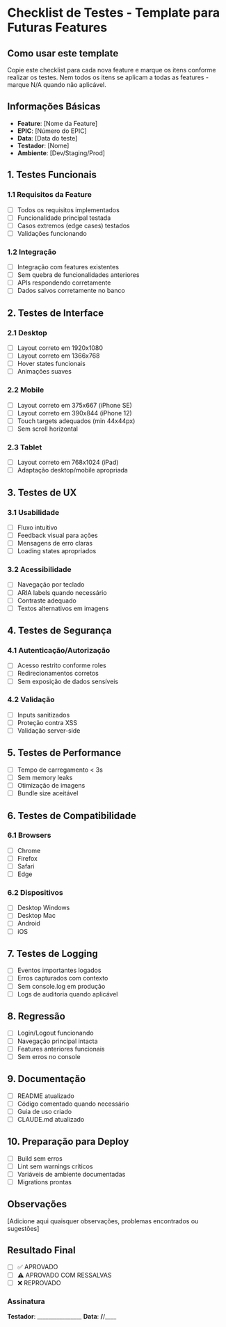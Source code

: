 # Checklist de Testes - Template para Futuras Features

## Como usar este template

Copie este checklist para cada nova feature e marque os itens conforme realizar os testes. Nem todos os itens se aplicam a todas as features - marque N/A quando não aplicável.

## Informações Básicas

- **Feature**: [Nome da Feature]
- **EPIC**: [Número do EPIC]
- **Data**: [Data do teste]
- **Testador**: [Nome]
- **Ambiente**: [Dev/Staging/Prod]

## 1. Testes Funcionais

### 1.1 Requisitos da Feature
- [ ] Todos os requisitos implementados
- [ ] Funcionalidade principal testada
- [ ] Casos extremos (edge cases) testados
- [ ] Validações funcionando

### 1.2 Integração
- [ ] Integração com features existentes
- [ ] Sem quebra de funcionalidades anteriores
- [ ] APIs respondendo corretamente
- [ ] Dados salvos corretamente no banco

## 2. Testes de Interface

### 2.1 Desktop
- [ ] Layout correto em 1920x1080
- [ ] Layout correto em 1366x768
- [ ] Hover states funcionais
- [ ] Animações suaves

### 2.2 Mobile
- [ ] Layout correto em 375x667 (iPhone SE)
- [ ] Layout correto em 390x844 (iPhone 12)
- [ ] Touch targets adequados (min 44x44px)
- [ ] Sem scroll horizontal

### 2.3 Tablet
- [ ] Layout correto em 768x1024 (iPad)
- [ ] Adaptação desktop/mobile apropriada

## 3. Testes de UX

### 3.1 Usabilidade
- [ ] Fluxo intuitivo
- [ ] Feedback visual para ações
- [ ] Mensagens de erro claras
- [ ] Loading states apropriados

### 3.2 Acessibilidade
- [ ] Navegação por teclado
- [ ] ARIA labels quando necessário
- [ ] Contraste adequado
- [ ] Textos alternativos em imagens

## 4. Testes de Segurança

### 4.1 Autenticação/Autorização
- [ ] Acesso restrito conforme roles
- [ ] Redirecionamentos corretos
- [ ] Sem exposição de dados sensíveis

### 4.2 Validação
- [ ] Inputs sanitizados
- [ ] Proteção contra XSS
- [ ] Validação server-side

## 5. Testes de Performance

- [ ] Tempo de carregamento < 3s
- [ ] Sem memory leaks
- [ ] Otimização de imagens
- [ ] Bundle size aceitável

## 6. Testes de Compatibilidade

### 6.1 Browsers
- [ ] Chrome
- [ ] Firefox
- [ ] Safari
- [ ] Edge

### 6.2 Dispositivos
- [ ] Desktop Windows
- [ ] Desktop Mac
- [ ] Android
- [ ] iOS

## 7. Testes de Logging

- [ ] Eventos importantes logados
- [ ] Erros capturados com contexto
- [ ] Sem console.log em produção
- [ ] Logs de auditoria quando aplicável

## 8. Regressão

- [ ] Login/Logout funcionando
- [ ] Navegação principal intacta
- [ ] Features anteriores funcionais
- [ ] Sem erros no console

## 9. Documentação

- [ ] README atualizado
- [ ] Código comentado quando necessário
- [ ] Guia de uso criado
- [ ] CLAUDE.md atualizado

## 10. Preparação para Deploy

- [ ] Build sem erros
- [ ] Lint sem warnings críticos
- [ ] Variáveis de ambiente documentadas
- [ ] Migrations prontas

## Observações

[Adicione aqui quaisquer observações, problemas encontrados ou sugestões]

## Resultado Final

- [ ] ✅ APROVADO
- [ ] ⚠️ APROVADO COM RESSALVAS
- [ ] ❌ REPROVADO

### Assinatura
**Testador**: ________________
**Data**: ____/____/____